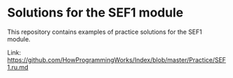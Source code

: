 # Solutions for the SEF1 module

This repository contains examples of practice solutions for the SEF1 module.

Link: https://github.com/HowProgrammingWorks/Index/blob/master/Practice/SEF1.ru.md